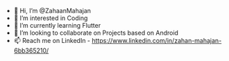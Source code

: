 - 👋 Hi, I’m @ZahaanMahajan
- 👀 I’m interested in Coding
- 🌱 I’m currently learning Flutter
- 💞️ I’m looking to collaborate on Projects based on Android
- 📫 Reach me on LinkedIn - https://www.linkedin.com/in/zahan-mahajan-6bb365210/
